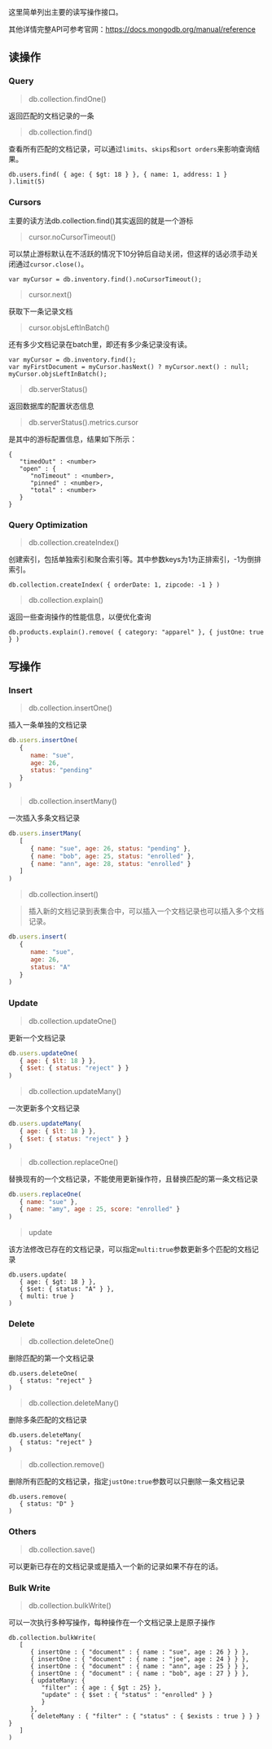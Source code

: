 这里简单列出主要的读写操作接口。

其他详情完整API可参考官网：https://docs.mongodb.org/manual/reference

## 读操作

### Query

> db.collection.findOne()

返回匹配的文档记录的一条

> db.collection.find()

查看所有匹配的文档记录，可以通过`limits`、`skips`和`sort orders`来影响查询结果。

```node
db.users.find( { age: { $gt: 18 } }, { name: 1, address: 1 } ).limit(5)
```

### Cursors

主要的读方法db.collection.find()其实返回的就是一个游标

> cursor.noCursorTimeout()

可以禁止游标默认在不活跃的情况下10分钟后自动关闭，但这样的话必须手动关闭通过`cursor.close()`。

```node
var myCursor = db.inventory.find().noCursorTimeout();
```

> cursor.next()

获取下一条记录文档

> cursor.objsLeftInBatch()

还有多少文档记录在batch里，即还有多少条记录没有读。

```node
var myCursor = db.inventory.find();
var myFirstDocument = myCursor.hasNext() ? myCursor.next() : null;
myCursor.objsLeftInBatch();
```

> db.serverStatus()

返回数据库的配置状态信息

> db.serverStatus().metrics.cursor

是其中的游标配置信息，结果如下所示：

```node
{
   "timedOut" : <number>
   "open" : {
      "noTimeout" : <number>,
      "pinned" : <number>,
      "total" : <number>
   }
}
```

### Query Optimization

> db.collection.createIndex()

创建索引，包括单独索引和聚合索引等。其中参数keys为1为正排索引，-1为倒排索引。

```node
db.collection.createIndex( { orderDate: 1, zipcode: -1 } )
```

> db.collection.explain()

返回一些查询操作的性能信息，以便优化查询

```node
db.products.explain().remove( { category: "apparel" }, { justOne: true } )
```

## 写操作

### Insert

> db.collection.insertOne()

插入一条单独的文档记录

```javascript
db.users.insertOne(
   {
      name: "sue",
      age: 26,
      status: "pending"
   }
)
```

> db.collection.insertMany()

一次插入多条文档记录

```javascript
db.users.insertMany(
   [
      { name: "sue", age: 26, status: "pending" },
      { name: "bob", age: 25, status: "enrolled" },
      { name: "ann", age: 28, status: "enrolled" }
   ]
)
```

> db.collection.insert()

> 插入新的文档记录到表集合中，可以插入一个文档记录也可以插入多个文档记录。

```javascript
db.users.insert(
   {
      name: "sue",
      age: 26,
      status: "A"
   }
)
```

### Update

> db.collection.updateOne()

更新一个文档记录

```javascript
db.users.updateOne(
   { age: { $lt: 18 } },
   { $set: { status: "reject" } }
)
```

> db.collection.updateMany()

一次更新多个文档记录

```javascript
db.users.updateMany(
   { age: { $lt: 18 } },
   { $set: { status: "reject" } }
)
```

> db.collection.replaceOne()

替换现有的一个文档记录，不能使用更新操作符，且替换匹配的第一条文档记录

```javascript
db.users.replaceOne(
   { name: "sue" },
   { name: "amy", age : 25, score: "enrolled" }
)
```

> update

该方法修改已存在的文档记录，可以指定`multi:true`参数更新多个匹配的文档记录

```node
db.users.update(
   { age: { $gt: 18 } },
   { $set: { status: "A" } },
   { multi: true }
)
```

### Delete

> db.collection.deleteOne()

删除匹配的第一个文档记录

```node
db.users.deleteOne(
   { status: "reject" }
)
```

> db.collection.deleteMany()

删除多条匹配的文档记录

```node
db.users.deleteMany(
   { status: "reject" }
)
```

> db.collection.remove()

删除所有匹配的文档记录，指定`justOne:true`参数可以只删除一条文档记录

```node
db.users.remove(
   { status: "D" }
)
```

### Others

> db.collection.save()

可以更新已存在的文档记录或是插入一个新的记录如果不存在的话。

### Bulk Write

> db.collection.bulkWrite()

可以一次执行多种写操作，每种操作在一个文档记录上是原子操作

```node
db.collection.bulkWrite(
   [
      { insertOne : { "document" : { name : "sue", age : 26 } } },
      { insertOne : { "document" : { name : "joe", age : 24 } } },
      { insertOne : { "document" : { name : "ann", age : 25 } } },
      { insertOne : { "document" : { name : "bob", age : 27 } } },
      { updateMany: {
         "filter" : { age : { $gt : 25} },
         "update" : { $set : { "status" : "enrolled" } }
         }
      },
      { deleteMany : { "filter" : { "status" : { $exists : true } } } }
   ]
)
```
